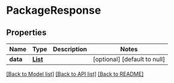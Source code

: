 # PackageResponse
## Properties

| Name | Type | Description | Notes |
|------------ | ------------- | ------------- | -------------|
| **data** | [**List**](Package.md) |  | [optional] [default to null] |

[[Back to Model list]](../README.md#documentation-for-models) [[Back to API list]](../README.md#documentation-for-api-endpoints) [[Back to README]](../README.md)

